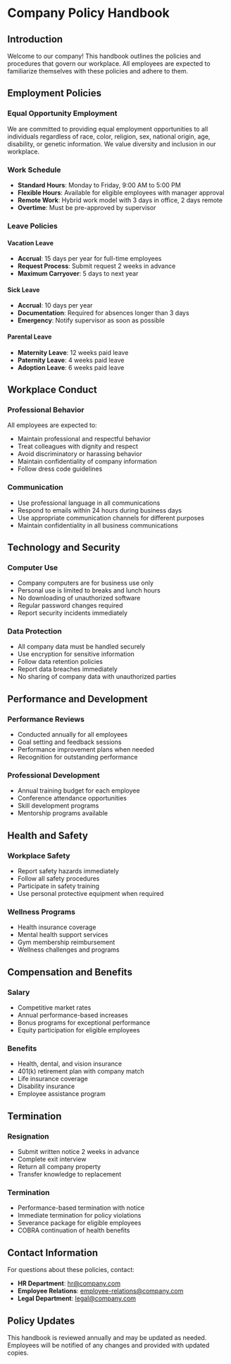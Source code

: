 # Company Policy Handbook

## Introduction

Welcome to our company! This handbook outlines the policies and procedures that govern our workplace. All employees are expected to familiarize themselves with these policies and adhere to them.

## Employment Policies

### Equal Opportunity Employment

We are committed to providing equal employment opportunities to all individuals regardless of race, color, religion, sex, national origin, age, disability, or genetic information. We value diversity and inclusion in our workplace.

### Work Schedule

- **Standard Hours**: Monday to Friday, 9:00 AM to 5:00 PM
- **Flexible Hours**: Available for eligible employees with manager approval
- **Remote Work**: Hybrid work model with 3 days in office, 2 days remote
- **Overtime**: Must be pre-approved by supervisor

### Leave Policies

#### Vacation Leave
- **Accrual**: 15 days per year for full-time employees
- **Request Process**: Submit request 2 weeks in advance
- **Maximum Carryover**: 5 days to next year

#### Sick Leave
- **Accrual**: 10 days per year
- **Documentation**: Required for absences longer than 3 days
- **Emergency**: Notify supervisor as soon as possible

#### Parental Leave
- **Maternity Leave**: 12 weeks paid leave
- **Paternity Leave**: 4 weeks paid leave
- **Adoption Leave**: 6 weeks paid leave

## Workplace Conduct

### Professional Behavior

All employees are expected to:
- Maintain professional and respectful behavior
- Treat colleagues with dignity and respect
- Avoid discriminatory or harassing behavior
- Maintain confidentiality of company information
- Follow dress code guidelines

### Communication

- Use professional language in all communications
- Respond to emails within 24 hours during business days
- Use appropriate communication channels for different purposes
- Maintain confidentiality in all business communications

## Technology and Security

### Computer Use

- Company computers are for business use only
- Personal use is limited to breaks and lunch hours
- No downloading of unauthorized software
- Regular password changes required
- Report security incidents immediately

### Data Protection

- All company data must be handled securely
- Use encryption for sensitive information
- Follow data retention policies
- Report data breaches immediately
- No sharing of company data with unauthorized parties

## Performance and Development

### Performance Reviews

- Conducted annually for all employees
- Goal setting and feedback sessions
- Performance improvement plans when needed
- Recognition for outstanding performance

### Professional Development

- Annual training budget for each employee
- Conference attendance opportunities
- Skill development programs
- Mentorship programs available

## Health and Safety

### Workplace Safety

- Report safety hazards immediately
- Follow all safety procedures
- Participate in safety training
- Use personal protective equipment when required

### Wellness Programs

- Health insurance coverage
- Mental health support services
- Gym membership reimbursement
- Wellness challenges and programs

## Compensation and Benefits

### Salary

- Competitive market rates
- Annual performance-based increases
- Bonus programs for exceptional performance
- Equity participation for eligible employees

### Benefits

- Health, dental, and vision insurance
- 401(k) retirement plan with company match
- Life insurance coverage
- Disability insurance
- Employee assistance program

## Termination

### Resignation

- Submit written notice 2 weeks in advance
- Complete exit interview
- Return all company property
- Transfer knowledge to replacement

### Termination

- Performance-based termination with notice
- Immediate termination for policy violations
- Severance package for eligible employees
- COBRA continuation of health benefits

## Contact Information

For questions about these policies, contact:
- **HR Department**: hr@company.com
- **Employee Relations**: employee-relations@company.com
- **Legal Department**: legal@company.com

## Policy Updates

This handbook is reviewed annually and may be updated as needed. Employees will be notified of any changes and provided with updated copies. 